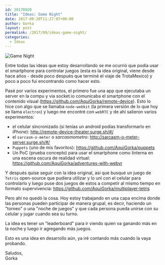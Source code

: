```yaml
---
id: 20170920
title: "Ideas: Game Night"
date: 2017-09-20T11:27:07+00:00
author: Gorka
layout: post
permalink: /2017/09/ideas-game-night/
categories:
  - Ideas
---
```

<img style="margin: auto;" src="/public/img/2017/09/game-night" alt="Game Night" />

Entre todas las ideas que estoy desarrollando se me ocurrió que podía usar el smartphone para controlar juegos (esta es la idea original, viene desde hace años - desde poco después que terminé el viaje de TrotaMexico) y poco a poco fui encontrando como hacer esto.

Pasé por varios experimentos, el primero fue una app que ejecutaba un server en la compu y via socket.io comunicaba el smartphone con el contenido visual (https://github.com/AquiGorka/remote-device). Esto lo hice con algo que se llamaba `node-webkit` (la primera versión de lo que hoy se llama `electron`) y luego me encontré con `webRTC` y de ahí salieron varios experimentos:

- el celular sincronizado (si tenías un android podías transformarlo en iPhone): http://remote-device-theater.surge.sh/#/
- el `sarcasm-o-meter` o _sarcasmometro_: http://sarcasm-o-meter-server.surge.sh/#/
- `Puppets` (uno de mis favoritos): https://github.com/AquiGorka/puppets
- Un PoC (prueba concepto) para usar el smartphone como linterna en una escena oscura de realidad virtual: https://github.com/AquiGorka/adventures-with-webvr

Y después quise seguir con la idea original, así que busqué un juego de `Tetris` open-source que pudiera utilizar y lo uní con el celular para controlarlo y luego puse dos juegos de estos a competir al mismo tiempo en formato supervivencia: https://github.com/AquiGorka/multiplayer-tetris

Pero ahí no quedó la cosa. Hoy estoy trabajando en una capa encima donde las personas pueden participar de manera grupal, es decir, haciendo un "torneo" o una "noche de juegos" y que cada persona pueda unirse con su celular y jugar cuando sea su turno.

La idea es tener un "leaderboard" para ir viendo quien va ganando más en la noche y luego ir agregando más juegos.

Esto es una idea en desarrollo aún, ya iré contando más cuando la vaya probando.

Saludos,<br />
Gorka
